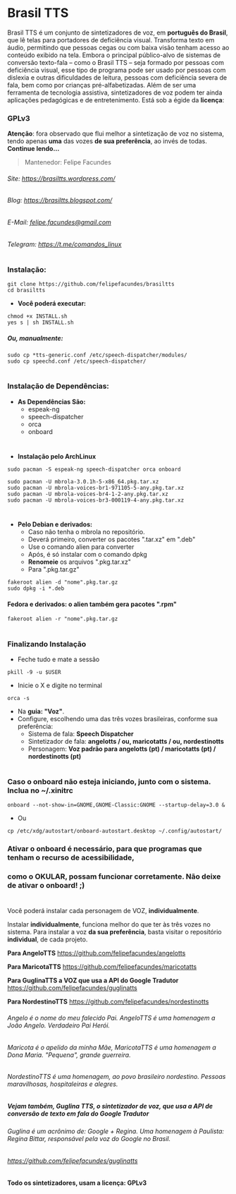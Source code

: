 # Brasil TTS

Brasil TTS é um conjunto de sintetizadores de voz, em **português do Brasil**, que lê telas para portadores de deficiência visual. Transforma texto em áudio, permitindo que pessoas cegas ou com baixa visão tenham acesso ao conteúdo exibido na tela. Embora o principal público-alvo de sistemas de conversão texto-fala – como o Brasil TTS – seja formado por pessoas com deficiência visual, esse tipo de programa pode ser usado por pessoas com dislexia e outras dificuldades de leitura, pessoas com deficiência severa de fala, bem como por crianças pré-alfabetizadas. Além de ser uma ferramenta de tecnologia assistiva, sintetizadores de voz podem ter ainda aplicações pedagógicas e de entretenimento.
Está sob a égide da **licença**:
### GPLv3
    
    
**Atenção**: fora observado que flui melhor a sintetização de voz no sistema, tendo apenas **uma** das vozes **de sua preferência**, ao invés de todas. **Continue lendo…**
    
    
> Mantenedor: Felipe Facundes
###### Site: https://brasiltts.wordpress.com/
###### Blog: https://brasiltts.blogspot.com/
###### E-Mail: felipe.facundes@gmail.com
###### Telegram: https://t.me/comandos_linux
#
### Instalação:

    git clone https://github.com/felipefacundes/brasiltts
    cd brasiltts
    
- **Você poderá executar:**
``` 
chmod +x INSTALL.sh
yes s | sh INSTALL.sh
```
##### Ou, manualmente:
``` 
sudo cp *tts-generic.conf /etc/speech-dispatcher/modules/
sudo cp speechd.conf /etc/speech-dispatcher/
```     
#
### Instalação de Dependências:

- **As Dependências São:**
  - espeak-ng
  - speech-dispatcher
  - orca
  - onboard

#
- **Instalação pelo ArchLinux**
```
sudo pacman -S espeak-ng speech-dispatcher orca onboard
```
```
sudo pacman -U mbrola-3.0.1h-5-x86_64.pkg.tar.xz
sudo pacman -U mbrola-voices-br1-971105-5-any.pkg.tar.xz
sudo pacman -U mbrola-voices-br4-1-2-any.pkg.tar.xz
sudo pacman -U mbrola-voices-br3-000119-4-any.pkg.tar.xz
```
#
- **Pelo Debian e derivados:**
  - Caso não tenha o mbrola no repositório.
  - Deverá primeiro, converter os pacotes ".tar.xz" em ".deb"
  - Use o comando alien para converter
  - Após, é só instalar com o comando dpkg
  - **Renomeie** os arquivos ".pkg.tar.xz"
  - Para ".pkg.tar.gz"

```
fakeroot alien -d "nome".pkg.tar.gz
sudo dpkg -i *.deb
```

#### Fedora e derivados: o alien também gera pacotes ".rpm"
    fakeroot alien -r "nome".pkg.tar.gz

#
### Finalizando Instalação

- Feche tudo e mate a sessão
```
pkill -9 -u $USER
```
- Inicie o X e digite no terminal
```
orca -s
```
- Na **guia: "Voz"**.
- Configure, escolhendo uma das três vozes brasileiras, conforme sua preferência:
  - Sistema de fala: **Speech Dispatcher**
  - Sintetizador de fala: **angelotts / ou, maricotatts / ou, nordestinotts**
  - Personagem: **Voz padrão para angelotts (pt) / maricotatts (pt) / nordestinotts (pt)**

#
### Caso o onboard não esteja iniciando, junto com o sistema. Inclua no ~/.xinitrc
``` 
onboard --not-show-in=GNOME,GNOME-Classic:GNOME --startup-delay=3.0 &
```     
- Ou
``` 
cp /etc/xdg/autostart/onboard-autostart.desktop ~/.config/autostart/
```
### Ativar o onboard é necessário, para que programas que tenham o recurso de acessibilidade, ###
### como o OKULAR, possam funcionar corretamente. Não deixe de ativar o onboard! ;) ###

#
Você poderá instalar cada personagem de VOZ, **individualmente**.
    
    
Instalar **individualmente**, funciona melhor do que ter às três vozes no sistema. Para instalar a voz **da sua preferência**, basta visitar o repositório **individual**, de cada projeto.
    
    
**Para AngeloTTS**
https://github.com/felipefacundes/angelotts
    
    
**Para MaricotaTTS**
https://github.com/felipefacundes/maricotatts
    
    
**Para GuglinaTTS a VOZ que usa a API do Google Tradutor**
https://github.com/felipefacundes/guglinatts
    
    
**Para NordestinoTTS**
https://github.com/felipefacundes/nordestinotts
    
    
###### Angelo é o nome do meu falecido Pai. AngeloTTS é uma homenagem a João Angelo. Verdadeiro Pai Herói. ######
###### Maricota é o apelido da minha Mãe, MaricotaTTS é uma homenagem a Dona Maria. "Pequena", grande guerreira. ######
###### NordestinoTTS é uma homenagem, ao povo brasileiro nordestino. Pessoas maravilhosas, hospitaleiras e alegres. ######
##### Vejam também, Guglina TTS, o sintetizador de voz, que usa a API de conversão de texto em fala do Google Tradutor ##### 
###### Guglina é um acrônimo de: Google + Regina. Uma homenagem à Paulista: Regina Bittar, responsável pela voz do Google no Brasil. ######
###### https://github.com/felipefacundes/guglinatts ######
#### Todo os sintetizadores, usam a licença: GPLv3 ####
